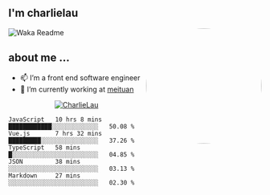 
<h2>I'm charlielau</h2>
<img align='right' style="border-radius:50%" src="https://avatars1.githubusercontent.com/u/44078251?s=460&u=6b4f1c257663e44063b0b6a21c9c94f45bcfdcc7&v=4" width="230">

![Waka Readme](https://github.com/CharlieLau/charlielau/workflows/Waka%20Readme/badge.svg)

## about me ...
- 📫 I’m a front end software  engineer
- 🔭 I’m currently working at  <a href="https://www.meituan.com">meituan</a>

<p align="center">
  <a href="https://github.com/charlielau" class="rich-diff-level-one">
    <img src="https://github-readme-stats.vercel.app/api?username=charlielau&title_color=333&text_color=777" alt="CharlieLau" >
  </a>
</p>

<!--START_SECTION:waka-->
```text
JavaScript   10 hrs 8 mins   ████████████░░░░░░░░░░░░░   50.08 % 
Vue.js       7 hrs 32 mins   █████████░░░░░░░░░░░░░░░░   37.26 % 
TypeScript   58 mins         █░░░░░░░░░░░░░░░░░░░░░░░░   04.85 % 
JSON         38 mins         ░░░░░░░░░░░░░░░░░░░░░░░░░   03.13 % 
Markdown     27 mins         ░░░░░░░░░░░░░░░░░░░░░░░░░   02.30 %
```
<!--END_SECTION:waka-->